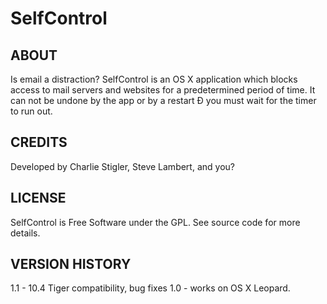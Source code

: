 SelfControl
===========

ABOUT
-----
Is email a distraction? SelfControl is an OS X application which blocks access to mail servers and websites for a predetermined period of time. It can not be undone by the app or by a restart Ð you must wait for the timer to run out.

CREDITS
-------
Developed by Charlie Stigler, Steve Lambert, and you?

LICENSE
-------
SelfControl is Free Software under the GPL. See source code for more details.

VERSION HISTORY
---------------

1.1 - 10.4 Tiger compatibility, bug fixes
1.0 - works on OS X Leopard.
